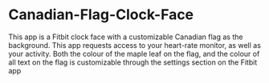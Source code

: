 # Canadian-Flag-Clock-Face
This app is a Fitbit clock face with a customizable Canadian flag as the background. This app requests access to your heart-rate monitor, as well as your activity. Both the colour of the maple leaf on the flag, and the colour of all text on the flag is customizable through the settings section on the Fitbit app

